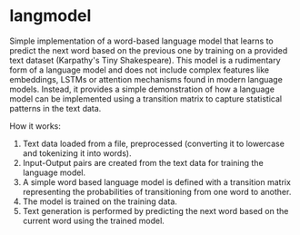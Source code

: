 # langmodel
Simple implementation of a word-based language model that learns to predict the next word based on the previous one by training on a provided text dataset (Karpathy's Tiny Shakespeare). This model is a rudimentary form of a language model and does not include complex features like embeddings, LSTMs or attention mechanisms found in modern language models. Instead, it provides a simple demonstration of how a language model can be implemented using a transition matrix to capture statistical patterns in the text data.

How it works:
1. Text data  loaded from a file, preprocessed (converting it to lowercase and tokenizing it into words).
2. Input-Output pairs are created from the text data for training the language model.
3. A simple word based language model is defined with a transition matrix representing the probabilities of transitioning from one word to another.
4. The model is trained on the training data.
5. Text generation is performed by predicting the next word based on the current word using the trained model.
